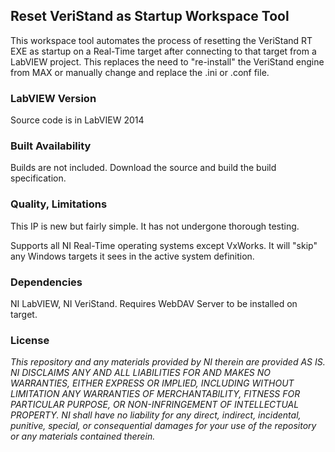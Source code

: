 ## Reset VeriStand as Startup Workspace Tool ##

This workspace tool automates the process of resetting the VeriStand RT EXE as startup on a Real-Time target after connecting to that target from a LabVIEW project. This replaces the need to "re-install" the VeriStand engine from MAX or manually change and replace the .ini or .conf file.

### LabVIEW Version ###

Source code is in LabVIEW 2014

### Built Availability ###

Builds are not included. Download the source and build the build specification.

### Quality, Limitations ###

This IP is new but fairly simple. It has not undergone thorough testing.

Supports all NI Real-Time operating systems except VxWorks. It will "skip" any Windows targets it sees in the active system definition.

### Dependencies ###

NI LabVIEW, NI VeriStand. Requires WebDAV Server to be installed on target.

### License ###

*This repository and any materials provided by NI therein are provided AS IS. NI DISCLAIMS ANY AND ALL LIABILITIES FOR AND MAKES NO WARRANTIES, EITHER EXPRESS OR IMPLIED, INCLUDING WITHOUT LIMITATION ANY WARRANTIES OF MERCHANTABILITY, FITNESS FOR  PARTICULAR PURPOSE, OR NON-INFRINGEMENT OF INTELLECTUAL PROPERTY. NI shall have no liability for any direct, indirect, incidental, punitive, special, or consequential damages for your use of the repository or any materials contained therein.*